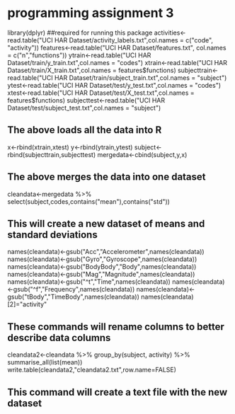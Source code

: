 # programming  assignment 3

library(dplyr) ##required for running this package
activities<-read.table("UCI HAR Dataset/activity_labels.txt",col.names = c("code", "activity"))
features<-read.table("UCI HAR Dataset/features.txt", col.names = c("n","functions"))
ytrain<-read.table("UCI HAR Dataset/train/y_train.txt",col.names = "codes")
xtrain<-read.table("UCI HAR Dataset/train/X_train.txt",col.names = features$functions)
subjecttrain<-read.table("UCI HAR Dataset/train/subject_train.txt",col.names = "subject")
ytest<-read.table("UCI HAR Dataset/test/y_test.txt",col.names = "codes")
xtest<-read.table("UCI HAR Dataset/test/X_test.txt",col.names = features$functions)
subjecttest<-read.table("UCI HAR Dataset/test/subject_test.txt",col.names = "subject")

## The above loads all the data into R

x<-rbind(xtrain,xtest)
y<-rbind(ytrain,ytest)
subject<-rbind(subjecttrain,subjecttest)
mergedata<-cbind(subject,y,x)

## The above merges the data into one dataset

cleandata<-mergedata %>% select(subject,codes,contains("mean"),contains("std"))

## This will create a new dataset of means and standard deviations

names(cleandata)<-gsub("Acc","Accelerometer",names(cleandata))
names(cleandata)<-gsub("Gyro","Gyroscope",names(cleandata))
names(cleandata)<-gsub("BodyBody","Body",names(cleandata))
names(cleandata)<-gsub("Mag","Magnitude",names(cleandata))
names(cleandata)<-gsub("^t","Time",names(cleandata))
names(cleandata)<-gsub("^f","Frequency",names(cleandata))
names(cleandata)<-gsub("tBody","TimeBody",names(cleandata))
names(cleandata)[2]="activity"

## These commands will rename columns to better describe data columns 

cleandata2<-cleandata %>%
        group_by(subject, activity) %>%
        summarise_all(list(mean))
write.table(cleandata2,"cleandata2.txt",row.name=FALSE)

## This command will create a text file with the new dataset 
